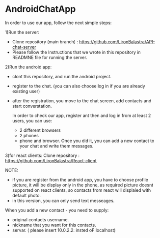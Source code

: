 # AndroidChatApp
In order to use our app, follow the next simple steps:

1)Run the server:
- Clone repository (main branch) : https://github.com/LironBalastra/API-chat-server
- Please follow the Instructions that we wrote in this repository in READMNE file for running the server. 

2)Run the android app:
- clont this repository, and run the android project. 
- register to the chat. (you can also choose log in if you are already existing user)
- after the registration, you move to the chat screen, add contacts and start converstation.

  In order to check our app, register ant then and log in from at least 2 users, you can use:
  - 2 different browsers
  - 2 phones
  -  phone and browser.
  Once you did it, you can add a new contact to your chat and write them messages.
  
3)for react clients:
Clone repository : https://github.com/LironBalastra/React-client

NOTE:
- if you are register from the android app, you have to choose profile picture, it will be display only in the phone, as required
  picture doesnt supported on react clients, so contacts from react will displaied with default photo. 
- in this version, you can only send text messeages.


When you add a new contact - you need to supply:
- original contacts username.
- nickname that you want for this contacts.
- servar. ( please insert 10.0.2.2: insted oF localhost)

